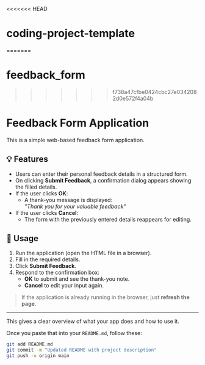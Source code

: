 <<<<<<< HEAD
# coding-project-template
=======
# feedback_form
>>>>>>> f738a47cfbe0424cbc27e0342082d0e572f4a04b
# Feedback Form Application

This is a simple web-based feedback form application.

## 💡 Features

- Users can enter their personal feedback details in a structured form.
- On clicking **Submit Feedback**, a confirmation dialog appears showing the filled details.
- If the user clicks **OK**:
  - A thank-you message is displayed:  
    _"Thank you for your valuable feedback"_
- If the user clicks **Cancel**:
  - The form with the previously entered details reappears for editing.

## 🧪 Usage

1. Run the application (open the HTML file in a browser).
2. Fill in the required details.
3. Click **Submit Feedback**.
4. Respond to the confirmation box:
   - **OK** to submit and see the thank-you note.
   - **Cancel** to edit your input again.

> If the application is already running in the browser, just **refresh the page**.

---

This gives a clear overview of what your app does and how to use it.

Once you paste that into your `README.md`, follow these:

```bash
git add README.md
git commit -m "Updated README with project description"
git push -u origin main









